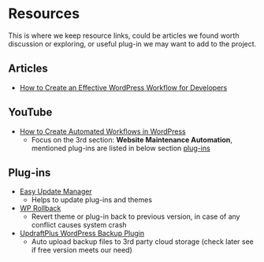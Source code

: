 # Resources

This is where we keep resource links, could be articles we found worth discussion or exploring, or useful plug-in we may want to add to the project.

## Articles
- [How to Create an Effective WordPress Workflow for Developers](https://kinsta.com/blog/wordpress-workflow/)


## YouTube
- [How to Create Automated Workflows in WordPress](https://youtu.be/GOMrL7Fza48?t=889)
  - Focus on the 3rd section: **Website Maintenance Automation**, mentioned plug-ins are listed in below section [plug-ins](#plug-ins)

## Plug-ins
- [Easy Update Manager](https://wordpress.org/plugins/stops-core-theme-and-plugin-updates/)
  - Helps to update plug-ins and themes
- [WP Rollback](https://wordpress.org/plugins/wp-rollback/)
  - Revert theme or plug-in back to previous version, in case of any conflict causes system crash
- [UpdraftPlus WordPress Backup Plugin](https://wordpress.org/plugins/updraftplus/)
  - Auto upload backup files to 3rd party cloud storage (check later see if free version meets our need)